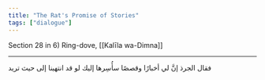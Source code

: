 ```yaml
---
title: "The Rat's Promise of Stories"
tags: ["dialogue"]
---
```


 Section 28 in 6) Ring-dove, [[Kalīla wa-Dimna]]

---
فقال الجرذ إنَّ لي أخبارًا وقصصًا سأُسِرها إليك لو قد انتهينا إلى حيث تريد
